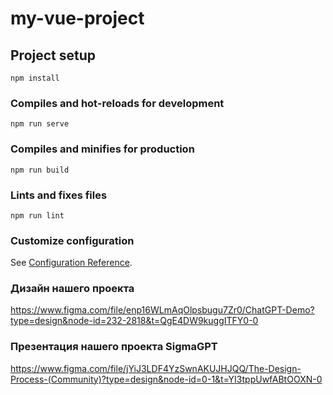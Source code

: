 # my-vue-project

## Project setup
```
npm install
```

### Compiles and hot-reloads for development
```
npm run serve
```

### Compiles and minifies for production
```
npm run build
```

### Lints and fixes files
```
npm run lint
```

### Customize configuration
See [Configuration Reference](https://cli.vuejs.org/config/).

### Дизайн нашего проекта
https://www.figma.com/file/enp16WLmAqOlpsbugu7Zr0/ChatGPT-Demo?type=design&node-id=232-2818&t=QgE4DW9kuggITFY0-0

### Презентация нашего проекта SigmaGPT
https://www.figma.com/file/jYiJ3LDF4YzSwnAKUJHJQQ/The-Design-Process-(Community)?type=design&node-id=0-1&t=YI3tppUwfABtOOXN-0
